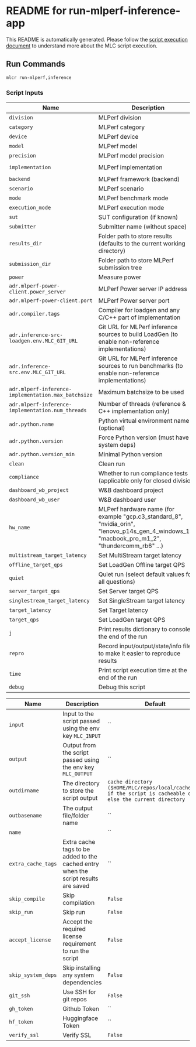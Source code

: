 # README for run-mlperf-inference-app
This README is automatically generated. Please follow the [script execution document](https://docs.mlcommons.org/mlcflow/targets/script/execution-flow/) to understand more about the MLC script execution.

## Run Commands

```bash
mlcr run-mlperf,inference
```
### Script Inputs

| Name | Description | Default | Type |
|------|-------------|---------|------|
| `division` | MLPerf division | `open` | str |
| `category` | MLPerf category | `edge` | str |
| `device` | MLPerf device | `cpu` | str |
| `model` | MLPerf model | `resnet50` | str |
| `precision` | MLPerf model precision | `` | str |
| `implementation` | MLPerf implementation | `mlcommons-python` | str |
| `backend` | MLPerf framework (backend) | `onnxruntime` | str |
| `scenario` | MLPerf scenario | `Offline` | str |
| `mode` | MLPerf benchmark mode | `` | str |
| `execution_mode` | MLPerf execution mode | `test` | str |
| `sut` | SUT configuration (if known) | `` | str |
| `submitter` | Submitter name (without space) | `CTuning` | str |
| `results_dir` | Folder path to store results (defaults to the current working directory) | `` | str |
| `submission_dir` | Folder path to store MLPerf submission tree | `` | str |
| `power` | Measure power | `no` | str |
| `adr.mlperf-power-client.power_server` | MLPerf Power server IP address | `192.168.0.15` | str |
| `adr.mlperf-power-client.port` | MLPerf Power server port | `4950` | int |
| `adr.compiler.tags` | Compiler for loadgen and any C/C++ part of implementation | `` | str |
| `adr.inference-src-loadgen.env.MLC_GIT_URL` | Git URL for MLPerf inference sources to build LoadGen (to enable non-reference implementations) | `` | str |
| `adr.inference-src.env.MLC_GIT_URL` | Git URL for MLPerf inference sources to run benchmarks (to enable non-reference implementations) | `` | str |
| `adr.mlperf-inference-implementation.max_batchsize` | Maximum batchsize to be used | `` | str |
| `adr.mlperf-inference-implementation.num_threads` | Number of threads (reference & C++ implementation only) | `` | str |
| `adr.python.name` | Python virtual environment name (optional) | `` | str |
| `adr.python.version` | Force Python version (must have all system deps) | `` | str |
| `adr.python.version_min` | Minimal Python version | `3.8` | str |
| `clean` | Clean run | `False` | bool |
| `compliance` | Whether to run compliance tests (applicable only for closed division) | `no` | str |
| `dashboard_wb_project` | W&B dashboard project | `` | str |
| `dashboard_wb_user` | W&B dashboard user | `` | str |
| `hw_name` | MLPerf hardware name (for example "gcp.c3_standard_8", "nvidia_orin", "lenovo_p14s_gen_4_windows_11", "macbook_pro_m1_2", "thundercomm_rb6" ...) | `` | str |
| `multistream_target_latency` | Set MultiStream target latency | `` | str |
| `offline_target_qps` | Set LoadGen Offline target QPS | `` | str |
| `quiet` | Quiet run (select default values for all questions) | `True` | bool |
| `server_target_qps` | Set Server target QPS | `` | str |
| `singlestream_target_latency` | Set SingleStream target latency | `` | str |
| `target_latency` | Set Target latency | `` | str |
| `target_qps` | Set LoadGen target QPS | `` | str |
| `j` | Print results dictionary to console at the end of the run | `False` | bool |
| `repro` | Record input/output/state/info files to make it easier to reproduce results | `False` | bool |
| `time` | Print script execution time at the end of the run | `True` | bool |
| `debug` | Debug this script | `False` | bool |### Generic Script Inputs

| Name | Description | Default | Type |
|------|-------------|---------|------|
| `input` | Input to the script passed using the env key `MLC_INPUT` | `` | str |
| `output` | Output from the script passed using the env key `MLC_OUTPUT` | `` | str |
| `outdirname` | The directory to store the script output | `cache directory ($HOME/MLC/repos/local/cache/<>) if the script is cacheable or else the current directory` | str |
| `outbasename` | The output file/folder name | `` | str |
| `name` |  | `` | str |
| `extra_cache_tags` | Extra cache tags to be added to the cached entry when the script results are saved | `` | str |
| `skip_compile` | Skip compilation | `False` | bool |
| `skip_run` | Skip run | `False` | bool |
| `accept_license` | Accept the required license requirement to run the script | `False` | bool |
| `skip_system_deps` | Skip installing any system dependencies | `False` | bool |
| `git_ssh` | Use SSH for git repos | `False` | bool |
| `gh_token` | Github Token | `` | str |
| `hf_token` | Huggingface Token | `` | str |
| `verify_ssl` | Verify SSL | `False` | bool |

